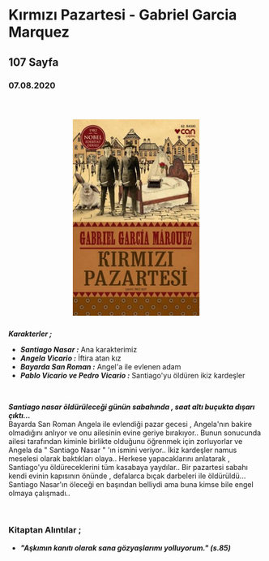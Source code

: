 

# Kırmızı Pazartesi - Gabriel Garcia Marquez
## 107 Sayfa
### 07.08.2020

  <br>

  <p align="center" style="padding: 10px">
    <img alt="Kırmızı-Pazartesi" src="../images/01_kirmizi_pazartesi.jpg" width="250">
    <br>
    


***Karakterler ;***
- ***Santiago Nasar :*** Ana karakterimiz
- ***Angela Vicario :*** İftira atan kız
- ***Bayarda San Roman :*** Angel'a ile evlenen adam
- ***Pablo Vicario ve Pedro Vicario :*** Santiago'yu öldüren ikiz kardeşler

<br>


***Santiago nasar öldürüleceği günün sabahında , saat altı buçukta dışarı çıktı...*** <br> Bayarda San Roman Angela ile evlendiği pazar gecesi , Angela'nın  bakire olmadığını anlıyor ve onu ailesinin evine geriye bırakıyor.. Bunun sonucunda ailesi tarafından kiminle birlikte olduğunu öğrenmek için zorluyorlar ve Angela da " Santiago Nasar " 'ın ismini veriyor.. İkiz kardeşler namus meselesi olarak baktıkları olaya.. Herkese yapacaklarını anlatarak , Santiago'yu öldüreceklerini tüm kasabaya yaydılar.. Bir pazartesi sabahı kendi evinin kapısının önünde , defalarca bıçak darbeleri ile öldürüldü... Santiago Nasar'ın öleceği en başından belliydi ama buna kimse bile engel olmaya çalışmadı.. 

<br>

### Kitaptan Alıntılar ;

- ***"Aşkımın kanıtı olarak sana gözyaşlarımı yolluyorum." (s.85)***


